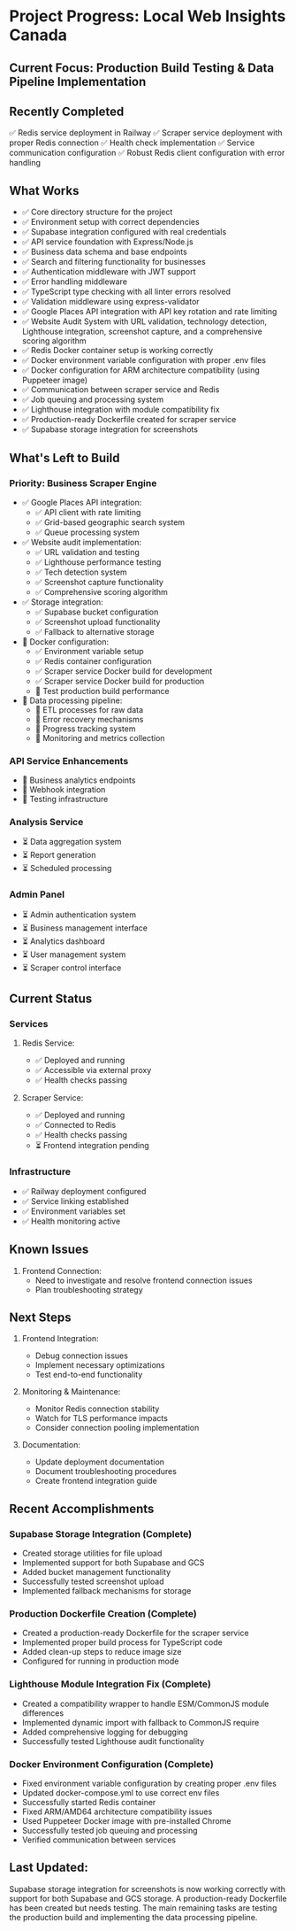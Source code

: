 # Project Progress: Local Web Insights Canada

## Current Focus: Production Build Testing & Data Pipeline Implementation

## Recently Completed
✅ Redis service deployment in Railway
✅ Scraper service deployment with proper Redis connection
✅ Health check implementation
✅ Service communication configuration
✅ Robust Redis client configuration with error handling

## What Works
- ✅ Core directory structure for the project
- ✅ Environment setup with correct dependencies
- ✅ Supabase integration configured with real credentials
- ✅ API service foundation with Express/Node.js
- ✅ Business data schema and base endpoints
- ✅ Search and filtering functionality for businesses
- ✅ Authentication middleware with JWT support
- ✅ Error handling middleware
- ✅ TypeScript type checking with all linter errors resolved
- ✅ Validation middleware using express-validator
- ✅ Google Places API integration with API key rotation and rate limiting
- ✅ Website Audit System with URL validation, technology detection, Lighthouse integration, screenshot capture, and a comprehensive scoring algorithm
- ✅ Redis Docker container setup is working correctly
- ✅ Docker environment variable configuration with proper .env files
- ✅ Docker configuration for ARM architecture compatibility (using Puppeteer image)
- ✅ Communication between scraper service and Redis
- ✅ Job queuing and processing system
- ✅ Lighthouse integration with module compatibility fix
- ✅ Production-ready Dockerfile created for scraper service
- ✅ Supabase storage integration for screenshots

## What's Left to Build

### Priority: Business Scraper Engine
- ✅ Google Places API integration:
  - ✅ API client with rate limiting
  - ✅ Grid-based geographic search system
  - ✅ Queue processing system
- ✅ Website audit implementation:
  - ✅ URL validation and testing
  - ✅ Lighthouse performance testing
  - ✅ Tech detection system
  - ✅ Screenshot capture functionality
  - ✅ Comprehensive scoring algorithm
- ✅ Storage integration:
  - ✅ Supabase bucket configuration
  - ✅ Screenshot upload functionality
  - ✅ Fallback to alternative storage
- 🔄 Docker configuration:
  - ✅ Environment variable setup
  - ✅ Redis container configuration
  - ✅ Scraper service Docker build for development
  - ✅ Scraper service Docker build for production
  - 🔄 Test production build performance
- 🔄 Data processing pipeline:
  - 🔄 ETL processes for raw data
  - 🔄 Error recovery mechanisms
  - 🔄 Progress tracking system
  - 🔄 Monitoring and metrics collection

### API Service Enhancements
- 🔄 Business analytics endpoints
- 🔄 Webhook integration
- 🔄 Testing infrastructure

### Analysis Service
- ⏳ Data aggregation system
- ⏳ Report generation
- ⏳ Scheduled processing

### Admin Panel
- ⏳ Admin authentication system
- ⏳ Business management interface
- ⏳ Analytics dashboard
- ⏳ User management system
- ⏳ Scraper control interface

## Current Status

### Services
1. Redis Service:
   - ✅ Deployed and running
   - ✅ Accessible via external proxy
   - ✅ Health checks passing

2. Scraper Service:
   - ✅ Deployed and running
   - ✅ Connected to Redis
   - ✅ Health checks passing
   - ⏳ Frontend integration pending

### Infrastructure
- ✅ Railway deployment configured
- ✅ Service linking established
- ✅ Environment variables set
- ✅ Health monitoring active

## Known Issues
1. Frontend Connection:
   - Need to investigate and resolve frontend connection issues
   - Plan troubleshooting strategy

## Next Steps
1. Frontend Integration:
   - Debug connection issues
   - Implement necessary optimizations
   - Test end-to-end functionality

2. Monitoring & Maintenance:
   - Monitor Redis connection stability
   - Watch for TLS performance impacts
   - Consider connection pooling implementation

3. Documentation:
   - Update deployment documentation
   - Document troubleshooting procedures
   - Create frontend integration guide

## Recent Accomplishments

### Supabase Storage Integration (Complete)
- Created storage utilities for file upload
- Implemented support for both Supabase and GCS
- Added bucket management functionality
- Successfully tested screenshot upload
- Implemented fallback mechanisms for storage

### Production Dockerfile Creation (Complete)
- Created a production-ready Dockerfile for the scraper service
- Implemented proper build process for TypeScript code
- Added clean-up steps to reduce image size
- Configured for running in production mode

### Lighthouse Module Integration Fix (Complete)
- Created a compatibility wrapper to handle ESM/CommonJS module differences
- Implemented dynamic import with fallback to CommonJS require
- Added comprehensive logging for debugging
- Successfully tested Lighthouse audit functionality

### Docker Environment Configuration (Complete)
- Fixed environment variable configuration by creating proper .env files
- Updated docker-compose.yml to use correct env files
- Successfully started Redis container
- Fixed ARM/AMD64 architecture compatibility issues
- Used Puppeteer Docker image with pre-installed Chrome
- Successfully tested job queuing and processing
- Verified communication between services

## Last Updated: 
Supabase storage integration for screenshots is now working correctly with support for both Supabase and GCS storage. A production-ready Dockerfile has been created but needs testing. The main remaining tasks are testing the production build and implementing the data processing pipeline.

